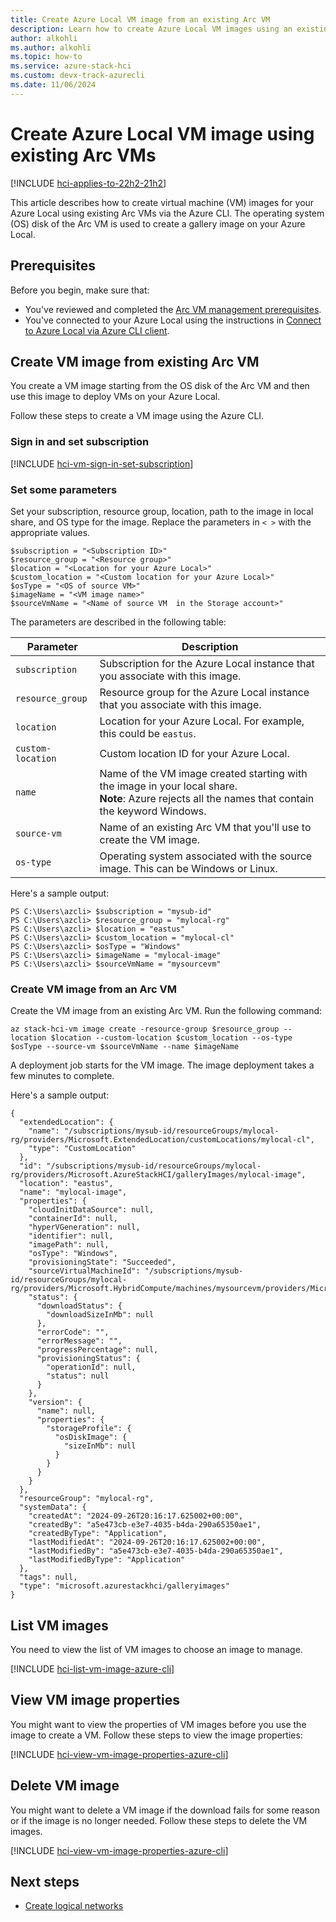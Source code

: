 ```yaml
---
title: Create Azure Local VM image from an existing Arc VM
description: Learn how to create Azure Local VM images using an existing Arc VM via Azure CLI.
author: alkohli
ms.author: alkohli
ms.topic: how-to
ms.service: azure-stack-hci
ms.custom: devx-track-azurecli
ms.date: 11/06/2024
---
```


# Create Azure Local VM image using existing Arc VMs

[!INCLUDE [hci-applies-to-22h2-21h2](../includes/hci-applies-to-23h2.md)]

This article describes how to create virtual machine (VM) images for your Azure Local using existing Arc VMs via the Azure CLI. The operating system (OS) disk of the Arc VM is used to create a gallery image on your Azure Local.


## Prerequisites

Before you begin, make sure that:

- You've reviewed and completed the [Arc VM management prerequisites](./azure-arc-vm-management-prerequisites.md).
- You've connected to your Azure Local using the instructions in [Connect to Azure Local via Azure CLI client](./azure-arc-vm-management-prerequisites.md#azure-command-line-interface-cli-requirements).


## Create VM image from existing Arc VM

You create a VM image starting from the OS disk of the Arc VM and then use this image to deploy VMs on your Azure Local.

Follow these steps to create a VM image using the Azure CLI.

### Sign in and set subscription

[!INCLUDE [hci-vm-sign-in-set-subscription](../includes/hci-vm-sign-in-set-subscription.md)]

### Set some parameters

Set your subscription, resource group, location, path to the image in local share, and OS type for the image. Replace the parameters in `< >` with the appropriate values.

```azurecli
$subscription = "<Subscription ID>"
$resource_group = "<Resource group>"
$location = "<Location for your Azure Local>"
$custom_location = "<Custom location for your Azure Local>"
$osType = "<OS of source VM>"
$imageName = "<VM image name>"
$sourceVmName = "<Name of source VM  in the Storage account>"
```

The parameters are described in the following table:

| Parameter        | Description                                                                                |
|------------------|--------------------------------------------------------------------------------------------|
| `subscription`   | Subscription for the Azure Local instance that you associate with this image.        |
| `resource_group` | Resource group for the Azure Local instance that you associate with this image.        |
| `location`       | Location for your Azure Local. For example, this could be `eastus`. |
| `custom-location`| Custom location ID for your Azure Local.  |
| `name`           | Name of the VM image created starting with the image in your local share. <br> **Note**: Azure rejects all the names that contain the keyword Windows. |
| `source-vm`      | Name of an existing Arc VM that you'll use to create the VM image. |
| `os-type`        | Operating system associated with the source image. This can be Windows or Linux.           |

Here's a sample output:

```
PS C:\Users\azcli> $subscription = "mysub-id"
PS C:\Users\azcli> $resource_group = "mylocal-rg"
PS C:\Users\azcli> $location = "eastus"
PS C:\Users\azcli> $custom_location = "mylocal-cl"
PS C:\Users\azcli> $osType = "Windows"
PS C:\Users\azcli> $imageName = "mylocal-image"
PS C:\Users\azcli> $sourceVmName = "mysourcevm"
```

### Create VM image from an Arc VM


Create the VM image from an existing Arc VM. Run the following command:

```azurecli
az stack-hci-vm image create -resource-group $resource_group --location $location --custom-location $custom_location --os-type $osType --source-vm $sourceVmName --name $imageName
```

A deployment job starts for the VM image. The image deployment takes a few minutes to complete.

Here's a sample output:

```
{
  "extendedLocation": {
    "name": "/subscriptions/mysub-id/resourceGroups/mylocal-rg/providers/Microsoft.ExtendedLocation/customLocations/mylocal-cl",
    "type": "CustomLocation"
  },
  "id": "/subscriptions/mysub-id/resourceGroups/mylocal-rg/providers/Microsoft.AzureStackHCI/galleryImages/mylocal-image",
  "location": "eastus",
  "name": "mylocal-image",
  "properties": {
    "cloudInitDataSource": null,
    "containerId": null,
    "hyperVGeneration": null,
    "identifier": null,
    "imagePath": null,
    "osType": "Windows",
    "provisioningState": "Succeeded",
    "sourceVirtualMachineId": "/subscriptions/mysub-id/resourceGroups/mylocal-rg/providers/Microsoft.HybridCompute/machines/mysourcevm/providers/Microsoft.AzureStackHCI/virtualMachineInstances/default",
    "status": {
      "downloadStatus": {
        "downloadSizeInMb": null
      },
      "errorCode": "",
      "errorMessage": "",
      "progressPercentage": null,
      "provisioningStatus": {
        "operationId": null,
        "status": null
      }
    },
    "version": {
      "name": null,
      "properties": {
        "storageProfile": {
          "osDiskImage": {
            "sizeInMb": null
          }
        }
      }
    }
  },
  "resourceGroup": "mylocal-rg",
  "systemData": {
    "createdAt": "2024-09-26T20:16:17.625002+00:00",
    "createdBy": "a5e473cb-e3e7-4035-b4da-290a65350ae1",
    "createdByType": "Application",
    "lastModifiedAt": "2024-09-26T20:16:17.625002+00:00",
    "lastModifiedBy": "a5e473cb-e3e7-4035-b4da-290a65350ae1",
    "lastModifiedByType": "Application"
  },
  "tags": null,
  "type": "microsoft.azurestackhci/galleryimages"
}
```

## List VM images

You need to view the list of VM images to choose an image to manage.

[!INCLUDE [hci-list-vm-image-azure-cli](../includes/hci-list-vm-image-azure-cli.md)]

## View VM image properties

You might want to view the properties of VM images before you use the image to create a VM. Follow these steps to view the image properties:

[!INCLUDE [hci-view-vm-image-properties-azure-cli](../includes/hci-view-vm-image-properties-azure-cli.md)]


## Delete VM image

You might want to delete a VM image if the download fails for some reason or if the image is no longer needed. Follow these steps to delete the VM images.

[!INCLUDE [hci-view-vm-image-properties-azure-cli](../includes/hci-delete-vm-image-azure-cli.md)]

## Next steps

- [Create logical networks](./create-virtual-networks.md)
